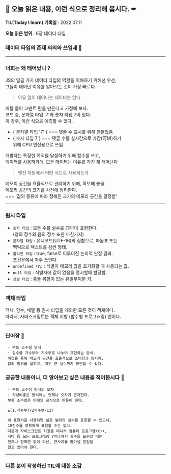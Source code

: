 ## 📕 오늘 읽은 내용, 이런 식으로 정리해 봅시다. ✒

**TIL(Today I learn) 기록일** : 2022.07.11

**오늘 읽은 범위** : 6장 데이터 타입

### 데이터 타입의 존재 의의와 쓰임새 📑

---

### 너희는 왜 태어났니 ?

JS의 일곱 가지 데이터 타입의 역할을 이해하기 위해선 우선,</br>
그들이 태어난 이유를 알아보는 것이 가장 빠르다.</br>

> 이유 없이 태어나는 데이터는 없다

예를 들어 코멘트 란을 만든다고 가정해 보자.</br>
코드 중, 문자열 타입 '7'과 숫자 타입 7이 있다.</br>
이 경우, 이런 식으로 예측할 수 있다.</br>
- { 문자열 타입 '7' } === 댓글 수 표시를 위해 만들었음
- { 숫자 타입 7 } === 댓글 수를 실시간으로 가감(可堪)하기</br> 위해 CPU 연산용으로 쓰임

개발자는 특정한 목적을 달성하기 위해 함수를 쓰고,</br>
데이터를 사용하기에, 모든 데이터는 이유를 가진 채 태어난다

> 엔진 차원에서 어떤 식으로 사용되는가

메모리 공간을 효율적으로 관리하기 위해, 확보해 놓을</br>
메모리 공간의 크기를 사전에 정리한다.</br>
=== '값의 종류에 따라 정해진 크기의 메모리 공간을 결정함'

---

### 원시 타입

 - `숫자 타입` : 모든 수를 실수로 (1가지) 표현한다.</br> (양의 정수와 음의 정수 또한 마찬가지)
 - `문자열 타입` : 유니코드(UTF-16)의 집합으로, 따옴표 또는</br> 백틱으로 텍스트를 감싼 형태.
 - `불리언 타입` : true, false로 이루어진 논리적 판정 결과.</br> 조건문에서 자주 쓰인다.
 - `undefined 타입` : 식별자 메모리 값을 초기화할 때 사용되는 값.
 - `null 타입` : 식별자에 값이 없음을 명시할때 할당함.
 - `심벌 타입` : 충돌 위험이 없는 유일무이한 키.

---

### 객체 타입

객체, 함수, 배열 등 원시 타입을 제외한 모든 것이 객체이다.</br>
따라서, 자바스크립트는 객체 지향 (함수형 프로그래밍) 언어다.

---

### 단어장 🔖
```
 - 부동 소수점 방식
 : 실수를 가수부와 지수부로 나누어 표현하는 방식.
 이것을 통해 메모리 공간을 효율적으로 소비함과 동시에,
 값의 범위를 넓히고, 매우 큰 실수까지 표현할 수 있다.
```

### 궁금한 내용이나, 더 알아보고 싶은 내용을 적어봅시다 🤔
```
 - 부동 소수점 방식의 오차
 : 가성비좋은 방식에는 언제나 오차가 존재한다.
 부동 소수점은 아래의 공식으로 만들어 진다.

 ±(1.가수부)×2지수부-127

 이 표현식을 사용하면 넓은 범위의 실수를 표현할 수 있으나,
 10진수를 정확하게 표현할 수는 없다.
 때문에 자바스크립트 차원을 떠나서 컴퓨터 프로그램(C++, 
 자바 등 모든 프로그래밍 언어)에서 실수를 표현할 때는 
 언제나 정확한 값이 아닌, 근사치를 뽑아낼 뿐임을 
 알고 있어야 한다.
```
---

### 다른 분이 작성하신 TIL에 대한 소감

